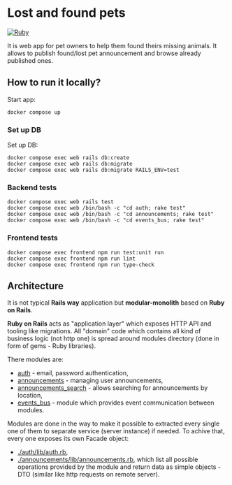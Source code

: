 # Lost and found pets

[![Ruby](https://github.com/kzielonka/pets/actions/workflows/ruby.yml/badge.svg)](https://github.com/kzielonka/pets/actions/workflows/ruby.yml)

It is web app for pet owners to help them found theirs missing animals.
It allows to publish found/lost pet announcement and browse already published ones.

## How to run it locally?

Start app:
```
docker compose up
```

### Set up DB

Set up DB:
```
docker compose exec web rails db:create 
docker compose exec web rails db:migrate 
docker compose exec web rails db:migrate RAILS_ENV=test
```

### Backend tests
```
docker compose exec web rails test
docker compose exec web /bin/bash -c "cd auth; rake test"
docker compose exec web /bin/bash -c "cd announcements; rake test"
docker compose exec web /bin/bash -c "cd events_bus; rake test"
```

### Frontend tests
```
docker compose exec frontend npm run test:unit run
docker compose exec frontend npm run lint
docker compose exec frontend npm run type-check
```

## Architecture

It is not typical <b>Rails way</b> application but <b>modular-monolith</b> based on <b>Ruby on Rails</b>.

<b>Ruby on Rails</b> acts as "application layer" which exposes HTTP API and tooling like migrations.
All "domain" code which contains all kind of business logic (not http one) is spread around modules directory (done in form of gems - Ruby libraries).

There modules are:
* [auth](./auth) - email, password authentication,
* [announcements](./announcements) - managing user announcements,
* [announcements_search](./announcements_search) - allows searching for announcements by location,
* [events_bus](./events_bus) - module which provides event communication between modules.


Modules are done in the way to make it possible to extracted every single one of them to separate service (server instance) if needed.
To achive that, every one exposes its own Facade object:
* [./auth/lib/auth.rb](./auth/lib/auth.rb),
* [./announcements/lib/announcements.rb](./announcements/lib/announcements.rb),
which list all possible operations provided by the module and return data as simple objects - DTO (similar like http requests on remote server).
